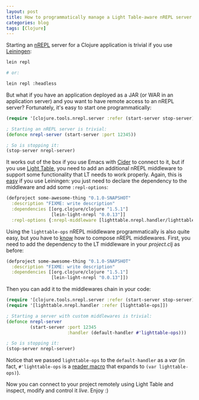 ```yaml
---
layout: post
title: How to programmatically manage a Light Table-aware nREPL server
categories: blog
tags: [Clojure]
---
```


Starting an [nREPL](https://github.com/clojure/tools.nrepl) server for a Clojure application is trivial if you use [Leiningen](https://leiningen.org/):

```bash
lein repl

# or:

lein repl :headless
```

But what if you have an application deployed as a JAR (or WAR in an application server) and you want to have remote access to an nREPL server? Fortunately, it's easy to start one programmatically:

```clojure
(require '[clojure.tools.nrepl.server :refer (start-server stop-server)])

; Starting an nREPL server is trivial:
(defonce nrepl-server (start-server :port 12345))

; So is stopping it:
(stop-server nrepl-server)
```

It works out of the box if you use Emacs with [Cider](https://github.com/clojure-emacs/cider) to connect to it, but if you use [Light Table](https://www.lighttable.com/), you need to add an additional nREPL middleware to support some functionality that LT needs to work properly. Again, this is [easy](https://docs.lighttable.com/#how) if you use Leiningen: you just need to declare the dependency to the middleware and add some `:repl-options`:

```clojure
(defproject some-awesome-thing "0.1.0-SNAPSHOT"
  :description "FIXME: write description"
  :dependencies [[org.clojure/clojure "1.5.1"]
                 [lein-light-nrepl "0.0.13"]] 
  :repl-options {:nrepl-middleware [lighttable.nrepl.handler/lighttable-ops]})

```

Using the `lighttable-ops` nREPL middleware programmatically is also quite easy, but you have to [know](https://github.com/clojure/tools.nrepl#middleware) how to compose nREPL middlewares. First, you need to add the dependency to the LT middleware in your *project.clj* as before:

```clojure
(defproject some-awesome-thing "0.1.0-SNAPSHOT"
  :description "FIXME: write description"
  :dependencies [[org.clojure/clojure "1.5.1"]
                 [lein-light-nrepl "0.0.13"]])
```

Then you can add it to the middlewares chain in your code:

```clojure
(require '[clojure.tools.nrepl.server :refer (start-server stop-server)])
(require '[lighttable.nrepl.handler :refer [lighttable-ops]])

; Starting a server with custom middlewares is trivial:
(defonce nrepl-server 
         (start-server :port 12345
                       :handler (default-handler #'lighttable-ops)))

; So is stopping it:
(stop-server nrepl-server)
```

Notice that we passed `lighttable-ops` to the `default-handler` as a *var* (in fact, `#'lighttable-ops` is a [reader macro](https://clojure.org/reader) that expands to `(var lighttable-ops)`).

Now you can connect to your project remotely using Light Table and inspect, modify and control it *live*. Enjoy :)
